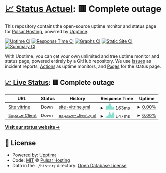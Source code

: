 # [📈 Status Actuel](https://status.pulsar-hosting.fr): <!--live status--> **🟥 Complete outage**

This repository contains the open-source uptime monitor and status page for [Pulsar Hosting](https://pulsar-hosting.fr), powered by [Upptime](https://github.com/upptime/upptime).

[![Uptime CI](https://github.com/pulsar-hosting/status-page/workflows/Uptime%20CI/badge.svg)](https://github.com/pulsar-hosting/status-page/actions?query=workflow%3A%22Uptime+CI%22)
[![Response Time CI](https://github.com/pulsar-hosting/status-page/workflows/Response%20Time%20CI/badge.svg)](https://github.com/pulsar-hosting/status-page/actions?query=workflow%3A%22Response+Time+CI%22)
[![Graphs CI](https://github.com/pulsar-hosting/status-page/workflows/Graphs%20CI/badge.svg)](https://github.com/pulsar-hosting/status-page/actions?query=workflow%3A%22Graphs+CI%22)
[![Static Site CI](https://github.com/pulsar-hosting/status-page/workflows/Static%20Site%20CI/badge.svg)](https://github.com/pulsar-hosting/status-page/actions?query=workflow%3A%22Static+Site+CI%22)
[![Summary CI](https://github.com/pulsar-hosting/status-page/workflows/Summary%20CI/badge.svg)](https://github.com/pulsar-hosting/status-page/actions?query=workflow%3A%22Summary+CI%22)

With [Upptime](https://upptime.js.org), you can get your own unlimited and free uptime monitor and status page, powered entirely by a GitHub repository. We use [Issues](https://github.com/pulsar-hosting/status-page/issues) as incident reports, [Actions](https://github.com/pulsar-hosting/status-page/actions) as uptime monitors, and [Pages](https://status.pulsar-hosting.fr) for the status page.

## [📈 Live Status](https://demo.upptime.js.org): <!--live status--> **🟥 Complete outage**

<!--start: status pages-->
<!-- This summary is generated by Upptime (https://github.com/upptime/upptime) -->
<!-- Do not edit this manually, your changes will be overwritten -->
<!-- prettier-ignore -->
| URL | Status | History | Response Time | Uptime |
| --- | ------ | ------- | ------------- | ------ |
| <img alt="" src="https://favicons.githubusercontent.com/pulsar-hosting.fr" height="13"> [Site vitrine](https://pulsar-hosting.fr/) | Down | [site-vitrine.yml](https://github.com/pulsar-hosting/status-page/commits/HEAD/history/site-vitrine.yml) | <details><summary><img alt="Response time graph" src="./graphs/site-vitrine/response-time-week.png" height="20"> 163ms</summary><br><a href="https://status.pulsar-hosting.fr/history/site-vitrine"><img alt="Response time 590" src="https://img.shields.io/endpoint?url=https%3A%2F%2Fraw.githubusercontent.com%2Fpulsar-hosting%2Fstatus-page%2FHEAD%2Fapi%2Fsite-vitrine%2Fresponse-time.json"></a><br><a href="https://status.pulsar-hosting.fr/history/site-vitrine"><img alt="24-hour response time 160" src="https://img.shields.io/endpoint?url=https%3A%2F%2Fraw.githubusercontent.com%2Fpulsar-hosting%2Fstatus-page%2FHEAD%2Fapi%2Fsite-vitrine%2Fresponse-time-day.json"></a><br><a href="https://status.pulsar-hosting.fr/history/site-vitrine"><img alt="7-day response time 163" src="https://img.shields.io/endpoint?url=https%3A%2F%2Fraw.githubusercontent.com%2Fpulsar-hosting%2Fstatus-page%2FHEAD%2Fapi%2Fsite-vitrine%2Fresponse-time-week.json"></a><br><a href="https://status.pulsar-hosting.fr/history/site-vitrine"><img alt="30-day response time 388" src="https://img.shields.io/endpoint?url=https%3A%2F%2Fraw.githubusercontent.com%2Fpulsar-hosting%2Fstatus-page%2FHEAD%2Fapi%2Fsite-vitrine%2Fresponse-time-month.json"></a><br><a href="https://status.pulsar-hosting.fr/history/site-vitrine"><img alt="1-year response time 590" src="https://img.shields.io/endpoint?url=https%3A%2F%2Fraw.githubusercontent.com%2Fpulsar-hosting%2Fstatus-page%2FHEAD%2Fapi%2Fsite-vitrine%2Fresponse-time-year.json"></a></details> | <details><summary><a href="https://status.pulsar-hosting.fr/history/site-vitrine">0.00%</a></summary><a href="https://status.pulsar-hosting.fr/history/site-vitrine"><img alt="All-time uptime 86.65%" src="https://img.shields.io/endpoint?url=https%3A%2F%2Fraw.githubusercontent.com%2Fpulsar-hosting%2Fstatus-page%2FHEAD%2Fapi%2Fsite-vitrine%2Fuptime.json"></a><br><a href="https://status.pulsar-hosting.fr/history/site-vitrine"><img alt="24-hour uptime 0.00%" src="https://img.shields.io/endpoint?url=https%3A%2F%2Fraw.githubusercontent.com%2Fpulsar-hosting%2Fstatus-page%2FHEAD%2Fapi%2Fsite-vitrine%2Fuptime-day.json"></a><br><a href="https://status.pulsar-hosting.fr/history/site-vitrine"><img alt="7-day uptime 0.00%" src="https://img.shields.io/endpoint?url=https%3A%2F%2Fraw.githubusercontent.com%2Fpulsar-hosting%2Fstatus-page%2FHEAD%2Fapi%2Fsite-vitrine%2Fuptime-week.json"></a><br><a href="https://status.pulsar-hosting.fr/history/site-vitrine"><img alt="30-day uptime 58.56%" src="https://img.shields.io/endpoint?url=https%3A%2F%2Fraw.githubusercontent.com%2Fpulsar-hosting%2Fstatus-page%2FHEAD%2Fapi%2Fsite-vitrine%2Fuptime-month.json"></a><br><a href="https://status.pulsar-hosting.fr/history/site-vitrine"><img alt="1-year uptime 86.65%" src="https://img.shields.io/endpoint?url=https%3A%2F%2Fraw.githubusercontent.com%2Fpulsar-hosting%2Fstatus-page%2FHEAD%2Fapi%2Fsite-vitrine%2Fuptime-year.json"></a></details>
| <img alt="" src="https://favicons.githubusercontent.com/my.pulsar-hosting.fr" height="13"> [Espace Client](https://my.pulsar-hosting.fr/) | Down | [espace-client.yml](https://github.com/pulsar-hosting/status-page/commits/HEAD/history/espace-client.yml) | <details><summary><img alt="Response time graph" src="./graphs/espace-client/response-time-week.png" height="20"> 147ms</summary><br><a href="https://status.pulsar-hosting.fr/history/espace-client"><img alt="Response time 1377" src="https://img.shields.io/endpoint?url=https%3A%2F%2Fraw.githubusercontent.com%2Fpulsar-hosting%2Fstatus-page%2FHEAD%2Fapi%2Fespace-client%2Fresponse-time.json"></a><br><a href="https://status.pulsar-hosting.fr/history/espace-client"><img alt="24-hour response time 133" src="https://img.shields.io/endpoint?url=https%3A%2F%2Fraw.githubusercontent.com%2Fpulsar-hosting%2Fstatus-page%2FHEAD%2Fapi%2Fespace-client%2Fresponse-time-day.json"></a><br><a href="https://status.pulsar-hosting.fr/history/espace-client"><img alt="7-day response time 147" src="https://img.shields.io/endpoint?url=https%3A%2F%2Fraw.githubusercontent.com%2Fpulsar-hosting%2Fstatus-page%2FHEAD%2Fapi%2Fespace-client%2Fresponse-time-week.json"></a><br><a href="https://status.pulsar-hosting.fr/history/espace-client"><img alt="30-day response time 731" src="https://img.shields.io/endpoint?url=https%3A%2F%2Fraw.githubusercontent.com%2Fpulsar-hosting%2Fstatus-page%2FHEAD%2Fapi%2Fespace-client%2Fresponse-time-month.json"></a><br><a href="https://status.pulsar-hosting.fr/history/espace-client"><img alt="1-year response time 1377" src="https://img.shields.io/endpoint?url=https%3A%2F%2Fraw.githubusercontent.com%2Fpulsar-hosting%2Fstatus-page%2FHEAD%2Fapi%2Fespace-client%2Fresponse-time-year.json"></a></details> | <details><summary><a href="https://status.pulsar-hosting.fr/history/espace-client">0.00%</a></summary><a href="https://status.pulsar-hosting.fr/history/espace-client"><img alt="All-time uptime 87.35%" src="https://img.shields.io/endpoint?url=https%3A%2F%2Fraw.githubusercontent.com%2Fpulsar-hosting%2Fstatus-page%2FHEAD%2Fapi%2Fespace-client%2Fuptime.json"></a><br><a href="https://status.pulsar-hosting.fr/history/espace-client"><img alt="24-hour uptime 0.00%" src="https://img.shields.io/endpoint?url=https%3A%2F%2Fraw.githubusercontent.com%2Fpulsar-hosting%2Fstatus-page%2FHEAD%2Fapi%2Fespace-client%2Fuptime-day.json"></a><br><a href="https://status.pulsar-hosting.fr/history/espace-client"><img alt="7-day uptime 0.00%" src="https://img.shields.io/endpoint?url=https%3A%2F%2Fraw.githubusercontent.com%2Fpulsar-hosting%2Fstatus-page%2FHEAD%2Fapi%2Fespace-client%2Fuptime-week.json"></a><br><a href="https://status.pulsar-hosting.fr/history/espace-client"><img alt="30-day uptime 58.56%" src="https://img.shields.io/endpoint?url=https%3A%2F%2Fraw.githubusercontent.com%2Fpulsar-hosting%2Fstatus-page%2FHEAD%2Fapi%2Fespace-client%2Fuptime-month.json"></a><br><a href="https://status.pulsar-hosting.fr/history/espace-client"><img alt="1-year uptime 87.35%" src="https://img.shields.io/endpoint?url=https%3A%2F%2Fraw.githubusercontent.com%2Fpulsar-hosting%2Fstatus-page%2FHEAD%2Fapi%2Fespace-client%2Fuptime-year.json"></a></details>

<!--end: status pages-->

[**Visit our status website →**](https://status.pulsar-hosting.fr)

## 📄 License

- Powered by: [Upptime](https://github.com/upptime/upptime)
- Code: [MIT](./LICENSE) © [Pulsar Hosting](https://pulsar-hosting.fr)
- Data in the `./history` directory: [Open Database License](https://opendatacommons.org/licenses/odbl/1-0/)

